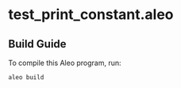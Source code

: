# test_print_constant.aleo

## Build Guide

To compile this Aleo program, run:
```bash
aleo build
```
